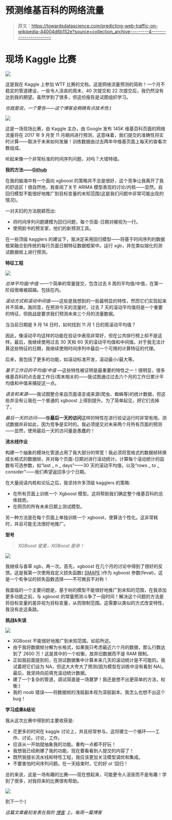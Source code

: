 # 预测维基百科的网络流量

> 原文：<https://towardsdatascience.com/predicting-web-traffic-on-wikipedia-44004d6b152e?source=collection_archive---------4----------------------->

# 现场 Kaggle 比赛

![](img/e26c7b94f88b7c4e9ce608b1f39cf5cc.png)

这是我在 Kaggle 上参加 WTF 比赛的文档，这是网络流量预测的简称！一个月不稳定的管道建设，一些令人沮丧的周末，40 次提交和 22 次提交后，我仍然没有达到我的期望。虽然学到了很多，但这份报告是试图组织学习。

*也就是说，一个警告——这个博客会稍微有点技术性:)*

![](img/47da1c2e2d46047396aae9f9ee550b6a.png)

这是一场现场比赛，由 Kaggle 主办，由 Google 发布 145K 维基百科页面的网络流量将在 2017 年 9 月至 11 月期间进行预测，这意味着，我们提交的准确性将实时计算——取决于未来如何发展！训练数据由过去两年中维基页面上每天的查看次数组成。

听起来像一个非常标准的时间序列问题，对吗？大错特错。

**我的方法——**[**Github**](https://github.com/shubh24/web_traffic_prediction)

在我的脑海中有一个面向 xgboost 的策略并不总是很好，这个竞争让我离开了我的舒适区！很自然地，我查阅了关于 ARIMA 模型表现的讨论/内核——显然，自回归模型不能很好地推广到目标变量的未知范围(这是我们问题中非常可能出现的情况)。

一对夫妇的方法脱颖而出:

*   将时间序列问题建模为回归问题，每个页面-日期对被视为一行。
*   使用脸书的预言家，他们的新预测工具。

在一些顶级 kagglers 的建议下，我决定采用回归模型——将基于时间序列的数据框架融合到传统的每行页面日期特征数据框架中。运行 xgb，并在类似熔化的测试数据帧上进行预测。

**特征工程**

![](img/3a2052219dd04bdb731bfa7bd87e65c3.png)

*总体平均值/中值* —一个简单的常量提交，包含过去 8 周的平均值/中值，在第一阶段很难被超越。包括在内。

*滚动方式和滚动中间值*——这些是我想到的一些最明显的特性，然而它们实现起来并不简单。我同意，在预测今天的流量时，过去 7 天的滚动平均值将是一个重要的特征，但挑战是要求我们预测未来三个月的流量数据。

当当前日期是 9 月 14 日时，如何找到 11 月 1 日的周滚动平均值？

因此，像滚动平均这样的功能在验证中表现非常好，但在公共排行榜上却不是这样。最后，我继续使用过去 30 天和 60 天的滚动平均值和中间值。对于我无法计算这些特征的日期，我继续使用时间序列中最后一个可用的计算特征的代理。

后来，我包括了更多的功能，如滚动标准开发，滚动最小/最大等。

*基于工作日的平均值/中值* —这些特性被证明是最重要的特性之一！很明显，很多维基百科的点击是工作日/周末相关的——我试图通过过去六个月的工作日累计平均值和中值来捕捉这一点。

*语言和来源*——我试图整合来自页面语言或来源(爬虫、蜘蛛等)的统计数据，但这些并没有让我在一个普通的 xgboost 上得到提升。为了简单起见，把它们去掉了。

*最后一天的访问*——像**最后一天的访问**这样的特性在进行验证运行时非常有用。测试数据并非如此，因为竞争是实时的。我必须提交对未来两个月所有页面的预测——显然，使用最后一天的访问量是愚蠢的！

**流水线作业**

构建一个抽象的模块化管道占用了我大部分的带宽！我必须将宽格式的数据帧转换成长格式的数据帧，并对每个页面-日期对进行滚动统计。计算每个滚动统计的函数有可选参数，如“last _ n _ days”——30 天的滚动平均值，以及“rows _ to _ consider”——我们希望返回多少个日期。

在大量阅读内核和论坛之后，我坚持许多顶级 kagglers 的策略:

*   在所有页面上训练一个 Xgboost 模型。这将帮助我们确定整个维基百科的总体趋势。
*   在网页的所有未来日期上测试模型。

另一种方法是在每个页面上单独训练一个 xgboost，使算法个性化。这非常耗时，并且可能无法很好地推广。

**型号**

> *XGBoost 是爱，XGBoost 是命！*

![](img/17875f5bdf9d8e354e716cea1ad28f05.png)

我继续与香草 xgb，再一次。首先，xgboost 在几个月的讨论中得到了很好的反馈。这是我第一次使用自定义损失函数( [SMAPE](https://en.wikipedia.org/wiki/Symmetric_mean_absolute_percentage_error) )作为 xgboost 参数(feval)，这是一个有争议的损失函数选择——不可微且不对称！

我面临的一个主要问题是，基于树的模型不能很好地推广到未知的范围，在我添加更多功能之前，与 xgboost 的常量预测斗争了一段时间！解决这个问题的方法是将目标变量的差异视为目标变量，从而限制范围。这需要以类似的方式改变特性，我没有走这条路。

**挑战&失误**

![](img/2dd3ceed23c3d47b6e2b775d12ade08a.png)

*   XGBoost 不能很好地推广到未知范围，如前所述。
*   由于我将数据帧分解为长格式，如果我只考虑最近六个月的数据，那么行数达到了 2600 万！这是其中的一个权衡，放弃旧数据而不是 RAM 限制。
*   正如我前面提到的，在测试数据集中计算未来几天的滚动统计是不可能的。我试着把它们设为 NA，但这大大夸大了预测(因为模型在训练中没有看到 NA)。最后，我坚持向前填充滚动统计数据。
*   建了一个复杂的管道，调试简直是一场噩梦！我还是想不出更简单的方法，权衡:)
*   我的 noob 错误——将数据帧的浅层副本视为深层副本。我怎么也想不出这个 bug！

**学习成果&结论**

我从这次比赛中得到的主要收获是:

*   花更多的时间在 kaggle 讨论上，并且经常参与。这将建立一个循环——工作、讨论。讨论，工作。
*   应该从一开始就抽象我的功能。重构一点都不好玩！
*   我想我已经刷爆了我的功能，现在要看看别人提交的内容了！
*   既然我擅长流水线和特性工程，我应该更加关注模型调优和集成。
*   不要害怕时间序列问题。在一天结束时，它的好 ol '回归！

总的来说，这是一场有趣的比赛——现在想起来，可能更令人沮丧而不是有趣！学到了很多，对我将来的比赛很有帮助。

![](img/5422f1dc9a733025162391bb8f8655a7.png)

到下一个:)

*这篇文章最初发表在我的* [*博客*](https://shubh24.github.io) *上。每周一篇博客*